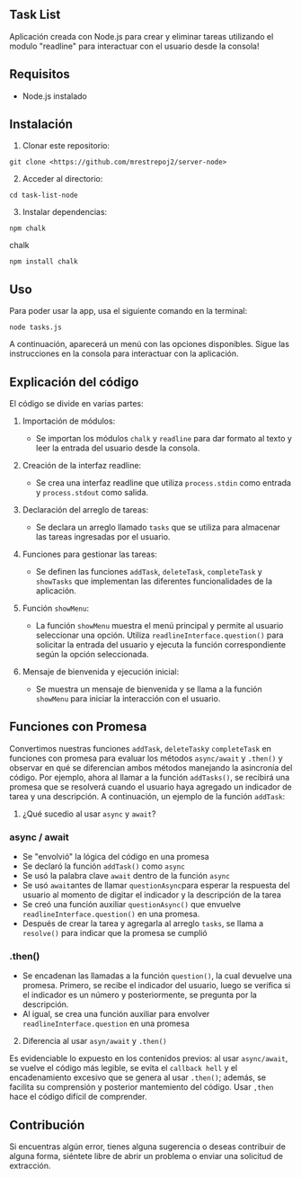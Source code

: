 ## Task  List ##

Aplicación creada con Node.js para crear y eliminar tareas utilizando el modulo "readline" para interactuar con el usuario desde la consola!

## Requisitos 

- Node.js instalado

## Instalación

1. Clonar este repositorio:
``` 
git clone <https://github.com/mrestrepoj2/server-node>
``` 
2. Acceder al directorio:
```
cd task-list-node
```
3. Instalar dependencias:
```
npm chalk
```
chalk
```
npm install chalk
```
## Uso

Para poder usar la app, usa el siguiente comando en la terminal:
```
node tasks.js
```

A continuación, aparecerá un menú con las opciones disponibles. Sigue las instrucciones en la consola para interactuar con la aplicación.

## Explicación del código

El código se divide en varias partes:

1. Importación de módulos:
   - Se importan los módulos `chalk` y `readline` para dar formato al texto y leer la entrada del usuario desde la consola.

2. Creación de la interfaz readline:
   - Se crea una interfaz readline que utiliza `process.stdin` como entrada y `process.stdout` como salida.

3. Declaración del arreglo de tareas:
   - Se declara un arreglo llamado `tasks` que se utiliza para almacenar las tareas ingresadas por el usuario.

4. Funciones para gestionar las tareas:
   - Se definen las funciones `addTask`, `deleteTask`, `completeTask` y `showTasks` que implementan las diferentes funcionalidades de la aplicación.

5. Función `showMenu`:
   - La función `showMenu` muestra el menú principal y permite al usuario seleccionar una opción. Utiliza `readlineInterface.question()` para solicitar la entrada del usuario y ejecuta la función correspondiente según la opción seleccionada.

6. Mensaje de bienvenida y ejecución inicial:
   - Se muestra un mensaje de bienvenida y se llama a la función `showMenu` para iniciar la interacción con el usuario.

## Funciones con Promesa

Convertimos nuestras funciones `addTask`, `deleteTask`y `completeTask` en funciones con promesa para evaluar los métodos `async/await` y `.then()` y observar en qué se diferencian ambos métodos manejando la asincronía del código. Por ejemplo, ahora al llamar a la función `addTasks()`, se recibirá una promesa que se resolverá cuando el usuario haya agregado un indicador de tarea y una descripción.
A continuación, un ejemplo de la función `addTask`:

1. ¿Qué sucedio al usar `async` y `await`?

### async / await
- Se "envolvió" la lógica del código en una promesa
- Se declaró la función `addTask()` como `async`
- Se usó la palabra clave `await` dentro de la función `async`
- Se usó `await`antes de llamar `questionAsync`para esperar la respuesta del usuario al momento de digitar el indicador y la descripción de la tarea
- Se creó una función auxiliar `questionAsync()` que envuelve `readlineInterface.question()` en una promesa.
- Después de crear la tarea y agregarla al arreglo `tasks`, se llama a `resolve()` para indicar que la promesa se cumplió

### .then()
- Se encadenan las llamadas a la función `question()`, la cual devuelve una promesa. Primero, se recibe el indicador del usuario, luego se verifica si el indicador es un número y posteriormente, se pregunta por la descripción.
- Al igual, se crea una función auxiliar para envolver `readlineInterface.question` en una promesa

2. Diferencia al usar `asyn/await` y `.then()`

Es evidenciable lo expuesto en los contenidos previos: al usar `async/await`, se vuelve el código más legible, se evita el `callback hell` y el encadenamiento excesivo que se genera al usar `.then()`; además, se facilita su comprensión y posterior mantemiento del código. Usar `,then` hace el código difícil de comprender.


## Contribución

Si encuentras algún error, tienes alguna sugerencia o deseas contribuir de alguna forma, siéntete libre de abrir un problema o enviar una solicitud de extracción.
